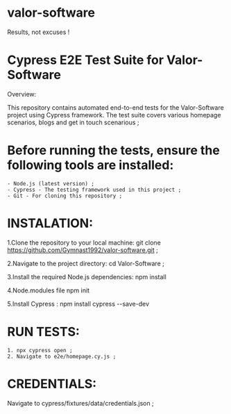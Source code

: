 # valor-software

Results, not excuses !

# Cypress E2E Test Suite for Valor-Software

Overview:

This repository contains automated end-to-end tests for the Valor-Software project using Cypress framework. The test suite covers various homepage scenarios, blogs and get in touch scenarious ;

# Before running the tests, ensure the following tools are installed:

    - Node.js (latest version) ;
    - Cypress - The testing framework used in this project ;
    - Git - For cloning this repository ;

# INSTALATION:

1.Clone the repository to your local machine:
git clone https://github.com/Gymnast1992/valor-software.git ;

2.Navigate to the project directory:
cd Valor-Software ;

3.Install the required Node.js dependencies:
npm install

4.Node.modules file
npm init

5.Install Cypress :
npm install cypress --save-dev

# RUN TESTS:

    1. npx cypress open ;
    2. Navigate to e2e/homepage.cy.js ;

# CREDENTIALS:
  Navigate to cypress/fixtures/data/credentials.json ;
